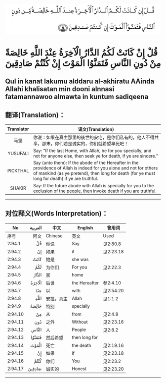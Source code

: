 ![002:094](images/002_094.gif)

#  قُلْ إِنْ كَانَتْ لَكُمُ الدَّارُ الْآخِرَةُ عِنْدَ اللَّهِ خَالِصَةً مِنْ دُونِ النَّاسِ فَتَمَنَّوُا الْمَوْتَ إِنْ كُنْتُمْ صَادِقِينَ 

## Qul in kanat lakumu alddaru al-akhiratu AAinda Allahi khalisatan min dooni alnnasi fatamannawoo almawta in kuntum sadiqeena

## 翻译(Translation)：

| Translator | 译文(Translation)                                            |
|:----------:| ------------------------------------------------------------ |
| 马坚       | 你说：如果在真主那里的後世的安宅，是你们私有的，他人不得共享，那末，你们若是诚实的，你们就希望早死吧！ |
| YUSUFALI   | Say: "If the last Home, with Allah, be for you specially, and not for anyone else, then seek ye for death, if ye are sincere." |
| PICKTHAL   | Say (unto them): If the abode of the Hereafter in the providence of Allah is indeed for you alone and not for others of mankind (as ye pretend), then long for death (for ye must long for death) if ye are truthful. |
| SHAKIR     | Say: If the future abode with Allah is specially for you to the exclusion of the people, then invoke death if you are truthful. |

---

## 对位释义(Words Interpretation)：

| No      | العربية | 中文       | English       | 曾用词    |
| ------- | ------: | ---------- | ------------- | --------- |
| 序号    |    阿文 | Chinese    | 英文          | Used      |
| 2:94.1  |      قُلْ | 你说       | Say           | 见2:80.8  |
| 2:94.2  |      إِنْ | 如果       | if            | 见2:23.18 |
| 2:94.3  |    كَانَتْ | 她是       | she was       |           |
| 2:94.4  |     لَكُمُ | 为你们     | For you       | 见2:22.3  |
| 2:94.5  |   الدَّارُ | 家         | home          |           |
| 2:94.6  |  الْآخِرَةُ | 后世       | the Hereafter | 参2:4.10  |
| 2:94.7  |     عِنْدَ | 以         | with          | 见2:54.20 |
| 2:94.8  |    اللَّهِ | 安拉，真主 | Allah         | 见1:1.2   |
| 2:94.9  |   خَالِصَةً | 特别       | specially     |           |
| 2:94.10 |      مِنْ | 从         | from          | 见2:4.8   |
| 2:94.11 |     دُونِ | 之外       | Without       | 见2:23.16 |
| 2:94.12 |   النَّاسِ | 人         | People        | 见2:8.2   |
| 2:94.13 |  فَتَمَنَّوُا | 然后希望   | then long for |           |
| 2:94.14 |   الْمَوْتَ | 死亡       | the death     | 见2:19.16 |
| 2:94.15 |      إِنْ | 如果       | if            | 见2:23.18 |
| 2:94.16 |    كُنْتُمْ | 你们       | You           | 见2:23.2  |
| 2:94.17 |  صَادِقِينَ | 诚实的     | Honest        | 见2:23.20 |

---
